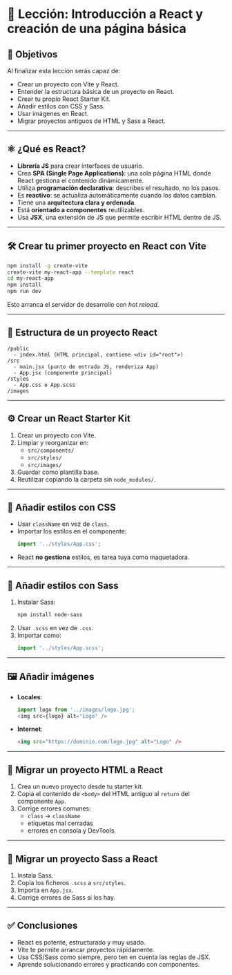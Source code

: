 # 🧠 Lección: Introducción a React y creación de una página básica

## 🎯 Objetivos

Al finalizar esta lección serás capaz de:

- Crear un proyecto con Vite y React.
- Entender la estructura básica de un proyecto en React.
- Crear tu propio React Starter Kit.
- Añadir estilos con CSS y Sass.
- Usar imágenes en React.
- Migrar proyectos antiguos de HTML y Sass a React.

---

## ⚛️ ¿Qué es React?

- **Librería JS** para crear interfaces de usuario.
- Crea **SPA (Single Page Applications)**: una sola página HTML donde React gestiona el contenido dinámicamente.
- Utiliza **programación declarativa**: describes el resultado, no los pasos.
- Es **reactivo**: se actualiza automáticamente cuando los datos cambian.
- Tiene una **arquitectura clara y ordenada**.
- Está **orientado a componentes** reutilizables.
- Usa **JSX**, una extensión de JS que permite escribir HTML dentro de JS.

---

## 🛠 Crear tu primer proyecto en React con Vite

```bash
npm install -g create-vite
create-vite my-react-app --template react
cd my-react-app
npm install
npm run dev
```

Esto arranca el servidor de desarrollo con _hot reload_.

---

## 📁 Estructura de un proyecto React

```plaintext
/public
  - index.html (HTML principal, contiene <div id="root">)
/src
  - main.jsx (punto de entrada JS, renderiza App)
  - App.jsx (componente principal)
/styles
  - App.css o App.scss
/images
```

---

## ⚙️ Crear un React Starter Kit

1. Crear un proyecto con Vite.
2. Limpiar y reorganizar en:
   - `src/components/`
   - `src/styles/`
   - `src/images/`
3. Guardar como plantilla base.
4. Reutilizar copiando la carpeta sin `node_modules/`.

---

## 🎨 Añadir estilos con CSS

- Usar `className` en vez de `class`.
- Importar los estilos en el componente:
  ```js
  import '../styles/App.css';
  ```
- React **no gestiona** estilos, es tarea tuya como maquetadora.

---

## 🎨 Añadir estilos con Sass

1. Instalar Sass:
   ```bash
   npm install node-sass
   ```
2. Usar `.scss` en vez de `.css`.
3. Importar como:
   ```js
   import '../styles/App.scss';
   ```

---

## 🖼 Añadir imágenes

- **Locales**:
  ```js
  import logo from '../images/logo.jpg';
  <img src={logo} alt="Logo" />
  ```
- **Internet**:
  ```html
  <img src="https://dominio.com/logo.jpg" alt="Logo" />
  ```

---

## 🔁 Migrar un proyecto HTML a React

1. Crea un nuevo proyecto desde tu starter kit.
2. Copia el contenido de `<body>` del HTML antiguo al `return` del componente `App`.
3. Corrige errores comunes:
   - `class` → `className`
   - etiquetas mal cerradas
   - errores en consola y DevTools

---

## 🔁 Migrar un proyecto Sass a React

1. Instala Sass.
2. Copia los ficheros `.scss` a `src/styles`.
3. Importa en `App.jsx`.
4. Corrige errores de Sass si los hay.

---

## ✅ Conclusiones

- React es potente, estructurado y muy usado.
- Vite te permite arrancar proyectos rápidamente.
- Usa CSS/Sass como siempre, pero ten en cuenta las reglas de JSX.
- Aprende solucionando errores y practicando con componentes.
